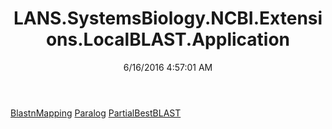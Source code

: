﻿---
title: LANS.SystemsBiology.NCBI.Extensions.LocalBLAST.Application
date: 6/16/2016 4:57:01 AM
---

[BlastnMapping](T-LANS.SystemsBiology.NCBI.Extensions.LocalBLAST.Application.BlastnMapping.html)
[Paralog](T-LANS.SystemsBiology.NCBI.Extensions.LocalBLAST.Application.Paralog.html)
[PartialBestBLAST](T-LANS.SystemsBiology.NCBI.Extensions.LocalBLAST.Application.PartialBestBLAST.html)
